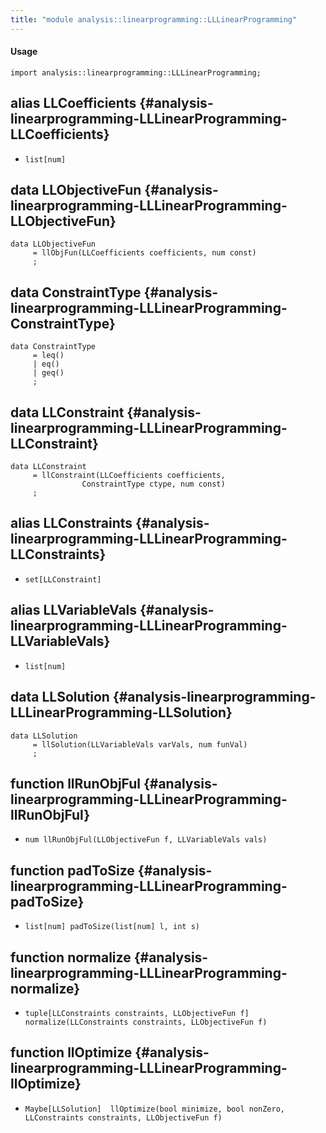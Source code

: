 ```yaml
---
title: "module analysis::linearprogramming::LLLinearProgramming"
---
```


#### Usage

`import analysis::linearprogramming::LLLinearProgramming;`

## alias LLCoefficients {#analysis-linearprogramming-LLLinearProgramming-LLCoefficients}

* `list[num]`

## data LLObjectiveFun {#analysis-linearprogramming-LLLinearProgramming-LLObjectiveFun}

```rascal
data LLObjectiveFun  
     = llObjFun(LLCoefficients coefficients, num const)
     ;
```

## data ConstraintType {#analysis-linearprogramming-LLLinearProgramming-ConstraintType}

```rascal
data ConstraintType  
     = leq()
     | eq()
     | geq()
     ;
```

## data LLConstraint {#analysis-linearprogramming-LLLinearProgramming-LLConstraint}

```rascal
data LLConstraint  
     = llConstraint(LLCoefficients coefficients,
			   	ConstraintType ctype, num const)
     ;
```

## alias LLConstraints {#analysis-linearprogramming-LLLinearProgramming-LLConstraints}

* `set[LLConstraint]`

## alias LLVariableVals {#analysis-linearprogramming-LLLinearProgramming-LLVariableVals}

* `list[num]`

## data LLSolution {#analysis-linearprogramming-LLLinearProgramming-LLSolution}

```rascal
data LLSolution  
     = llSolution(LLVariableVals varVals, num funVal)
     ;
```

## function llRunObjFul {#analysis-linearprogramming-LLLinearProgramming-llRunObjFul}

* ``num llRunObjFul(LLObjectiveFun f, LLVariableVals vals)``

## function padToSize {#analysis-linearprogramming-LLLinearProgramming-padToSize}

* ``list[num] padToSize(list[num] l, int s)``

## function normalize {#analysis-linearprogramming-LLLinearProgramming-normalize}

* ``tuple[LLConstraints constraints, LLObjectiveFun f] normalize(LLConstraints constraints, LLObjectiveFun f)``

## function llOptimize {#analysis-linearprogramming-LLLinearProgramming-llOptimize}

* ``Maybe[LLSolution]  llOptimize(bool minimize, bool nonZero,  		   LLConstraints constraints, LLObjectiveFun f)``

